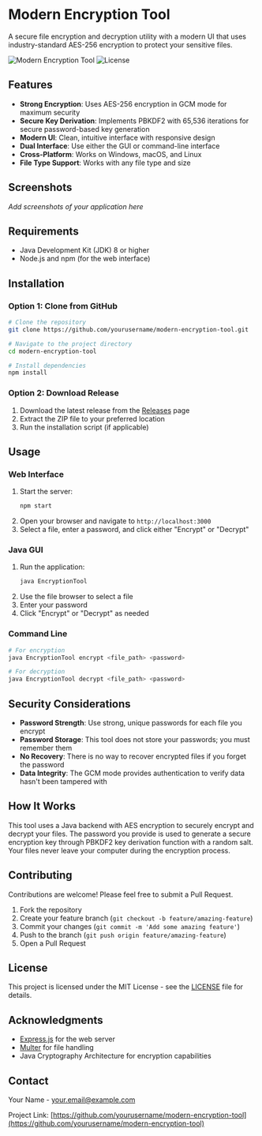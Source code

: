 # Modern Encryption Tool

A secure file encryption and decryption utility with a modern UI that uses industry-standard AES-256 encryption to protect your sensitive files.

![Modern Encryption Tool](https://img.shields.io/badge/Security-AES--256-brightgreen)
![License](https://img.shields.io/badge/License-MIT-blue)

## Features

- **Strong Encryption**: Uses AES-256 encryption in GCM mode for maximum security
- **Secure Key Derivation**: Implements PBKDF2 with 65,536 iterations for secure password-based key generation
- **Modern UI**: Clean, intuitive interface with responsive design
- **Dual Interface**: Use either the GUI or command-line interface
- **Cross-Platform**: Works on Windows, macOS, and Linux
- **File Type Support**: Works with any file type and size

## Screenshots

*Add screenshots of your application here*

## Requirements

- Java Development Kit (JDK) 8 or higher
- Node.js and npm (for the web interface)

## Installation

### Option 1: Clone from GitHub

```bash
# Clone the repository
git clone https://github.com/yourusername/modern-encryption-tool.git

# Navigate to the project directory
cd modern-encryption-tool

# Install dependencies
npm install
```

### Option 2: Download Release

1. Download the latest release from the [Releases](https://github.com/yourusername/modern-encryption-tool/releases) page
2. Extract the ZIP file to your preferred location
3. Run the installation script (if applicable)

## Usage

### Web Interface

1. Start the server:
   ```bash
   npm start
   ```
2. Open your browser and navigate to `http://localhost:3000`
3. Select a file, enter a password, and click either "Encrypt" or "Decrypt"

### Java GUI

1. Run the application:
   ```bash
   java EncryptionTool
   ```
2. Use the file browser to select a file
3. Enter your password
4. Click "Encrypt" or "Decrypt" as needed

### Command Line

```bash
# For encryption
java EncryptionTool encrypt <file_path> <password>

# For decryption
java EncryptionTool decrypt <file_path> <password>
```

## Security Considerations

- **Password Strength**: Use strong, unique passwords for each file you encrypt
- **Password Storage**: This tool does not store your passwords; you must remember them
- **No Recovery**: There is no way to recover encrypted files if you forget the password
- **Data Integrity**: The GCM mode provides authentication to verify data hasn't been tampered with

## How It Works

This tool uses a Java backend with AES encryption to securely encrypt and decrypt your files. The password you provide is used to generate a secure encryption key through PBKDF2 key derivation function with a random salt. Your files never leave your computer during the encryption process.

## Contributing

Contributions are welcome! Please feel free to submit a Pull Request.

1. Fork the repository
2. Create your feature branch (`git checkout -b feature/amazing-feature`)
3. Commit your changes (`git commit -m 'Add some amazing feature'`)
4. Push to the branch (`git push origin feature/amazing-feature`)
5. Open a Pull Request

## License

This project is licensed under the MIT License - see the [LICENSE](LICENSE) file for details.

## Acknowledgments

- [Express.js](https://expressjs.com/) for the web server
- [Multer](https://github.com/expressjs/multer) for file handling
- Java Cryptography Architecture for encryption capabilities

## Contact

Your Name - your.email@example.com

Project Link: [https://github.com/yourusername/modern-encryption-tool](https://github.com/yourusername/modern-encryption-tool)
